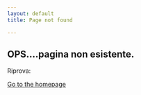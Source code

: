 ```yaml
---
layout: default
title: Page not found

---
```

## OPS....pagina non esistente. 

Riprova:

[Go to the homepage](/ "Ritorna alla HOME")